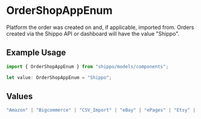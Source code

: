 # OrderShopAppEnum

Platform the order was created on and, if applicable, imported from. 
Orders created via the Shippo API or dashboard will have the value "Shippo".

## Example Usage

```typescript
import { OrderShopAppEnum } from "shippo/models/components";

let value: OrderShopAppEnum = "Shippo";
```

## Values

```typescript
"Amazon" | "Bigcommerce" | "CSV_Import" | "eBay" | "ePages" | "Etsy" | "Godaddy" | "Magento" | "Shippo" | "Shopify" | "Spreecommerce" | "StripeRelay" | "Walmart" | "Weebly" | "WooCommerce"
```
